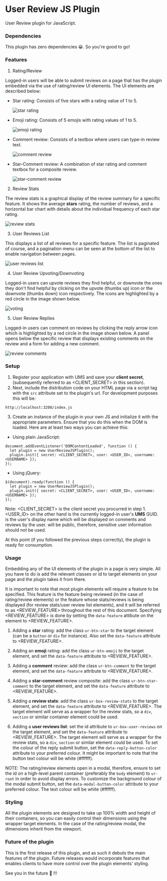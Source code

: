 # User Review JS Plugin
User Review plugin for JavaScript.

### Dependencies

This plugin has zero dependencies :grinning:. So you're good to go!

### Features

1. Rating/Review

Logged-in users will be able to submit reviews on a page that has the plugin embedded via the use of rating/review UI elements. The UI elements are described below:

* Star rating: Consists of five stars with a rating value of 1 to 5.
  
  ![star rating](/src/Plugin_JS/docs/assets/stars.png)

* Emoji rating: Consists of 5 emojis with rating values of 1 to 5.

  ![emoji rating](/src/Plugin_JS/docs/assets/emojis.png)

* Comment review: Consists of a textbox where users can type-in review text.
  
  ![comment review](/src/Plugin_JS/docs/assets/comment.png)

* Star-Comment review: A combination of star rating and comment textbox for a composite review.
  
  ![star-comment review](/src/Plugin_JS/docs/assets/star-comment-group.png)


2. Review Stats

The review stats is a graphical display of the review summary for a specific feature. It shows the average **stars** rating, the number of reviews, and a horizontal bar chart with details about the individual frequency of each star rating.

  ![review stats](/src/Plugin_JS/docs/assets/review-stats.png)

3. User Reviews List

This displays a list of all reviews for a specific feature. The list is paginated of course, and a pagination menu can be seen at the bottom of the list to enable navigation between pages.

  ![user reviews list](/src/Plugin_JS/docs/assets/user-reviews.png)

4. User Review Upvoting/Downvoting

Logged-in users can upvote reviews they find helpful, or downvote the ones they don't find helpful by clicking on the upvote (thumbs up) icon or the downvote (thumbs down) icon respectively. The icons are highlighted by a red circle in the image shown below.

  ![voting](/src/Plugin_JS/docs/assets/voting.png)

5. User Review Replies

Logged-in users can comment on reviews by clicking the reply arrow icon which is highlighted by a red circle in the image shown below. A panel opens below the specific review that displays existing comments on the review and a form for adding a new comment.

  ![review comments](/src/Plugin_JS/docs/assets/review-comment.png)


### Setup

1. Register your application with UMS and save your **client secret**, (subsequently referred to as <CLIENT_SECRET> in this section).
2. Next, include the distribution code on your HTML page via a script tag with the `src` attribute set to the plugin's url. For development purposes this will be:
```
http://localhost:3200/index.js
```
3. Create an instance of the plugin in your own JS and initialize it with the appropriate parameters. Ensure that you do this when the DOM is loaded.
Here are at least two ways you can achieve this:
  * Using plain JavaScript:
  ```
  document.addEventListener('DOMContentLoaded', function () {
    let plugin = new UserReviewJSPlugin();
    plugin.init({ secret: <CLIENT_SECRET>, user: <USER_ID>, username: <USERNAME> });
  });
  ```
  * Using jQuery:
  ```
  $(document).ready(function () {
    let plugin = new UserReviewJSPlugin();
    plugin.init({ secret: <CLIENT_SECRET>, user: <USER_ID>, username: <USERNAME> });
  });
  ```
  Note: <CLIENT_SECRET> is the client secret you procurred in step 1. <USER_ID> on the other hand is the currently logged-in user's **UMS** GUID. <USERNAME> is the user's display name which will be displayed on comments and reviews by the user. <USERNAME> will be public, therefore, sensitive user information should not be used.

At this point (if you followed the previous steps correctly), the plugin is ready for consumption.


### Usage

Embedding any of the UI elements of the plugin in a page is very simple. All you have to do is add the relevant classes or id to target elements on your page and the plugin takes it from there.

It is important to note that most plugin elements will require a feature to be specified. This feature is the feature being reviewed (in the case of rating/review elements) or the feature whose stats/reviews is being displayed (for review stats/user review list elements), and it will be referred to as <REVIEW_FEATURE> throughout the rest of this document. Specifying <REVIEW_FEATURE> is done by setting the `data-feature` attibute on the element to <REVIEW_FEATURE>.

1. Adding a **star** rating: add the class `ur-btn-star` to the target element (can be a `button` or `div` for instance). Also set the `data-feature` attribute to <REVIEW_FEATURE>.

2. Adding an **emoji** rating: add the class `ur-btn-emoji` to the target element, and set the `data-feature` attribute to <REVIEW_FEATURE>.

3.  Adding a **comment** review: add the class `ur-btn-comment` to the target element, and set the `data-feature` attribute to <REVIEW_FEATURE>.

4. Adding a **star-comment** review composite: add the class `ur-btn-star-comment` to the target element, and set the `data-feature` attribute to <REVIEW_FEATURE>.

6. Adding a **review stats**: add the class `ur-box-review-stats` to the target element, and set the `data-feature` attribute to <REVIEW_FEATURE>. The target element will serve as a wrapper for the review stats, so a `div`, `section` or similar container element could be used.

7. Adding a **user reviews list**: set the id attribute to `ur-box-user-reviews` on the target element, and set the `data-feature` attribute to <REVIEW_FEATURE>. The target element will serve as a wrapper for the review stats, so a `div`, `section` or similar element could be used. To set the colour of the reply submit button, set the `data-reply-button-color` attribute to your preferred colour. It might be important to note that the button text colour will be white (#ffffff).

NOTE: The rating/review elements open in a modal, therefore, ensure to set the id on a high-level parent container (preferably the `body` element) to `ur-root` in order to avoid display errors. To customize the background colour of the modal submit button, set the `data-modal-button-color` attribute to your preferred colour. The text colour will be white (#ffffff).

### Styling

All the plugin elements are designed to take up 100% width and height of their containers, so you can easily control their dimensions using the wrapper target elements. In the case of the rating/review modal, the dimensions inherit from the viewport.

### Future of the plugin

This is the first release of this plugin, and as such it debuts the main features of the plugin. Future releases would incorporate features that enables clients to have more control over the plugin elements' styling.

See you in the future :rocket: !!!
